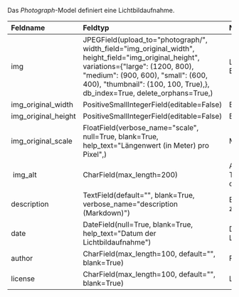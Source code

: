 Das *Photograph*-Model definiert eine Lichtbildaufnahme.

| Feldname | Feldtyp | Nutzung |
| :--- | :--- | :--- |
| img | JPEGField(upload_to="photograph/", width_field="img_original_width", height_field="img_original_height", variations={"large": (1200, 800), "medium": (900, 600), "small": (600, 400), "thumbnail": (100, 100, True),}, db_index=True, delete_orphans=True,) | Lichtbild mit Bildgrößenvariationen |
| img_original_width | PositiveSmallIntegerField(editable=False) | Bildbreite in Pixel |
| img_original_height | PositiveSmallIntegerField(editable=False) | Bildhöhe in Pixel |
| img_original_scale | FloatField(verbose_name="scale", null=True, blank=True, help_text="Längenwert (in Meter) pro Pixel",) | Maßstab |
| img_alt | CharField(max_length=200) | Alternative Textbeschreibung des Bildes |
| description | TextField(default="", blank=True, verbose_name="description (Markdown)") | Beschreibungstext zum Bild |
| date | DateField(null=True, blank=True, help_text="Datum der Lichtbildaufnahme") | Datum der Lichtbildaufnahme |
| author | CharField(max_length=100, default="", blank=True) | Fotograf |
| license | CharField(max_length=100, default="", blank=True) | Lizenz |
